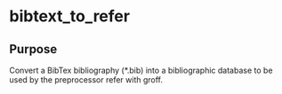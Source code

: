 # bibtext_to_refer
## Purpose
Convert a BibTex bibliography (*.bib) into a bibliographic database to be used by the preprocessor refer with groff.
